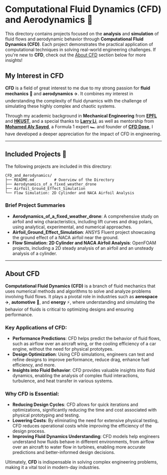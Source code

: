 # Computational Fluid Dynamics (CFD) and Aerodynamics 🚀

This directory contains projects focused on the
**analysis** and **simulation** of fluid flows
and aerodynamic behavior through
**Computational Fluid Dynamics (CFD)**.
Each project demonstrates the practical
application of computational techniques in
solving real-world engineering challenges.
If you're new to **CFD**, check out the
[About CFD](#about-cfd) section below for more insights!

## My Interest in CFD 

**CFD** is a field of great interest to me due
to my strong passion for **fluid mechanics** 🌊 and
**aerodynamics** ✈️. It combines my interest in
understanding the complexity
of fluid dynamics with the challenge of
simulating these highly complex and chaotic systems.

Through my academic background in
**Mechanical Engineering** from [**EPFL**](https://www.epfl.ch/)
and [**HKUST**](https://www.ust.hk/),
and a special thanks to [**Larry Li**](https://seng.hkust.edu.hk/about/people/faculty/larry-li),
as well as mentorship from [**Mohamed Aly Sayed**](https://www.linkedin.com/in/mohamedsayedh/?originalSubdomain=ch),
a Formula 1 expert 🏎️ and founder of [**CFD Dose**](https://www.cfddose.com/),
I have developed a deeper appreciation
for the impact of CFD in engineering.

---

## Included Projects 📁

The following projects are included in this directory:

```
CFD_and_Aerodynamics/
├── README.md         # Overview of the Directory
├── Aerodynamics_of_a_fixed_weather_drone
├── Airfoil_Ground_Effect_Simulation
└── Flow Simulation: 2D Cylinder and NACA Airfoil Analysis 
```
### Brief Project Summaries

- **Aerodynamics_of_a_fixed_weather_drone**: A comprehensive study on airfoil and wing characteristics, including lift curves and drag polars, using analytical, experimental, and numerical approaches.
- **Airfoil_Ground_Effect_Simulation**: ANSYS Fluent project showcasing the ground effect of a NACA airfoil near the ground.
- **Flow Simulation: 2D Cylinder and NACA Airfoil Analysis**: OpenFOAM projects, including a 2D steady analysis of an airfoil and an unsteady analysis of a cylinder.

---
## About CFD
**Computational Fluid Dynamics (CFD)** is a branch of fluid mechanics that uses numerical methods and algorithms to solve and analyze problems involving fluid flows. It plays a pivotal role in industries such as **aerospace** ✈️, **automotive** 🚗, and **energy** ⚡, where understanding and simulating the behavior of fluids is critical to optimizing designs and ensuring performance.

### Key Applications of CFD:
- **Performance Predictions**: CFD helps predict the behavior of fluid flows, such as airflow over an aircraft wing, or the cooling efficiency of a car engine, without the need for physical prototypes.
- **Design Optimization**: Using CFD simulations, engineers can test and refine designs to improve performance, reduce drag, enhance fuel efficiency, and more.
- **Insights into Fluid Behavior**: CFD provides valuable insights into fluid dynamics, enabling the analysis of complex fluid interactions, turbulence, and heat transfer in various systems.

### Why CFD is Essential:
- **Reducing Design Cycles**: CFD allows for quick iterations and optimizations, significantly reducing the time and cost associated with physical prototyping and testing.
- **Lowering Costs**: By eliminating the need for extensive physical testing, CFD reduces operational costs while improving the efficiency of the design process.
- **Improving Fluid Dynamics Understanding**: CFD models help engineers understand how fluids behave in different environments, from airflow over an aircraft to water flow in turbines, enabling more accurate predictions and better-informed design decisions.

Ultimately, **CFD** is indispensable in solving complex engineering problems, making it a vital tool in modern-day industries.
